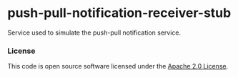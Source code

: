 
# push-pull-notification-receiver-stub

Service used to simulate the push-pull notification service.

### License

This code is open source software licensed under the [Apache 2.0 License]("http://www.apache.org/licenses/LICENSE-2.0.html").
